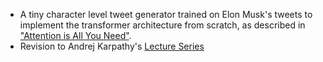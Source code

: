 - A tiny character level tweet generator trained on Elon Musk's tweets to implement the transformer architecture from scratch, as described in ["Attention is All You Need"](https://arxiv.org/abs/1706.03762).  
- Revision to Andrej Karpathy's [Lecture Series](https://www.youtube.com/watch?v=kCc8FmEb1nY&list=PLAqhIrjkxbuWI23v9cThsA9GvCAUhRvKZ&index=8)
